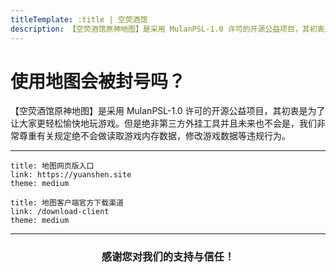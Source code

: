 ```yaml
---
titleTemplate: :title | 空荧酒馆
description: 【空荧酒馆原神地图】是采用 MulanPSL-1.0 许可的开源公益项目，其初衷是为了让大家更轻松愉快地玩游戏。但是绝非第三方外挂工具并且未来也不会是，我们非常尊重有关规定绝不会做读取游戏内存数据，修改游戏数据等违规行为。
---
```


[文：使用地图会被封号吗？]: # 'https://support.qq.com/products/321980/faqs/97654'

# 使用地图会被封号吗？

【空荧酒馆原神地图】是采用 MulanPSL-1.0 许可的开源公益项目，其初衷是为了让大家更轻松愉快地玩游戏。但是绝非第三方外挂工具并且未来也不会是，我们非常尊重有关规定绝不会做读取游戏内存数据，修改游戏数据等违规行为。

---

```card
title: 地图网页版入口
link: https://yuanshen.site
theme: medium
```

```card
title: 地图客户端官方下载渠道
link: /download-client
theme: medium
```

---

 <div style="text-align: center;"><h3>感谢您对我们的支持与信任！</h3></div>
